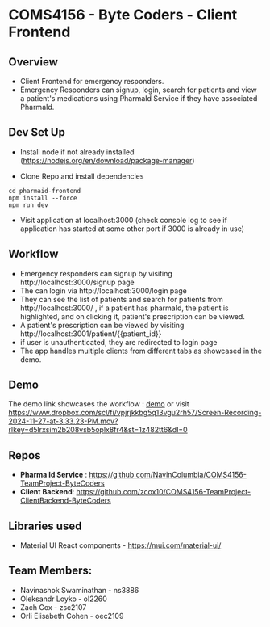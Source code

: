 # COMS4156 - Byte Coders - Client Frontend


## Overview
- Client Frontend for emergency responders. 
- Emergency Responders can signup, login, search for patients and view a patient's medications using PharmaId Service if they have associated PharmaId.

## Dev Set Up

- Install node if not already installed (https://nodejs.org/en/download/package-manager)

- Clone Repo and install dependencies
```
cd pharmaid-frontend
npm install --force
npm run dev
```
- Visit application at localhost:3000 (check console log to see if application has started at some other port if 3000 is already in use)

## Workflow


- Emergency responders can signup by visiting http://localhost:3000/signup page
- The can login via http://localhost:3000/login page
- They can see the list of patients and search for patients from http://localhost:3000/ , if a patient has pharmaId, the patient is highlighted, and on clicking it, patient's prescription can be viewed.
- A patient's prescription can be viewed by visiting http://localhost:3001/patient/{{patient_id}}
- if user is unauthenticated, they are redirected to login page
- The app handles multiple clients from different tabs as showcased in the demo.

## Demo
The demo link showcases the workflow : [demo](https://www.dropbox.com/scl/fi/vpjrjkkbg5q13vgu2rh57/Screen-Recording-2024-11-27-at-3.33.23-PM.mov?rlkey=d5lrxsim2b208vsb5oplx8fr4&st=1z482tt6&dl=0) or visit https://www.dropbox.com/scl/fi/vpjrjkkbg5q13vgu2rh57/Screen-Recording-2024-11-27-at-3.33.23-PM.mov?rlkey=d5lrxsim2b208vsb5oplx8fr4&st=1z482tt6&dl=0

## Repos
- **Pharma Id Service** : https://github.com/NavinColumbia/COMS4156-TeamProject-ByteCoders
- **Client Backend**: https://github.com/zcox10/COMS4156-TeamProject-ClientBackend-ByteCoders


## Libraries used
- Material UI React components - https://mui.com/material-ui/ 


## Team Members:
- Navinashok Swaminathan - ns3886
- Oleksandr Loyko - ol2260
- Zach Cox - zsc2107
- Orli Elisabeth Cohen - oec2109